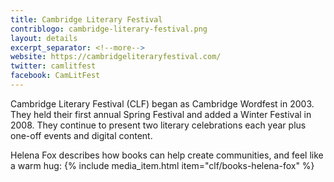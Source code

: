```yaml
---
title: Cambridge Literary Festival
contriblogo: cambridge-literary-festival.png
layout: details
excerpt_separator: <!--more-->
website: https://cambridgeliteraryfestival.com/
twitter: camlitfest
facebook: CamLitFest
---
```

Cambridge Literary Festival (CLF) began as Cambridge Wordfest in 2003. They held their first annual Spring Festival and added a Winter Festival in 2008. They continue to present two literary celebrations each year plus one-off events and digital content.

Helena Fox describes how books can help create communities, and feel like a warm hug:
{% include media_item.html item="clf/books-helena-fox" %}